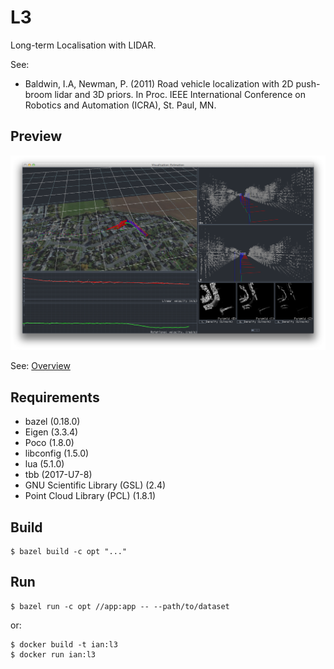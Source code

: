 L3
==

Long-term Localisation with LIDAR.

See:
*   Baldwin, I.A, Newman, P. (2011) Road vehicle localization with 2D push-broom
    lidar and 3D priors.  In Proc. IEEE International Conference on Robotics and
    Automation (ICRA), St. Paul, MN.

Preview
-------
![L3](/media/screenshots/4.png)

See: [Overview](https://vimeo.com/81037811)

Requirements
------------
* bazel (0.18.0)
* Eigen (3.3.4)
* Poco (1.8.0)
* libconfig (1.5.0)
* lua (5.1.0)
* tbb (2017-U7-8)
* GNU Scientific Library (GSL) (2.4)
* Point Cloud Library (PCL) (1.8.1)

Build
-----
```
$ bazel build -c opt "..."
```

Run
-----
```
$ bazel run -c opt //app:app -- --path/to/dataset
```

or:
```
$ docker build -t ian:l3
$ docker run ian:l3
```
